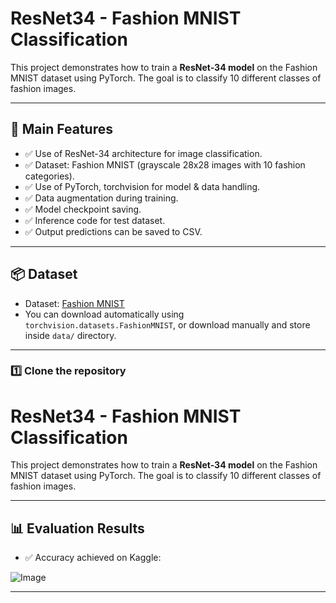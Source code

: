 # ResNet34 - Fashion MNIST Classification

This project demonstrates how to train a **ResNet-34 model** on the Fashion MNIST dataset using PyTorch. The goal is to classify 10 different classes of fashion images.

---



## 🚀 Main Features

- ✅ Use of ResNet-34 architecture for image classification.
- ✅ Dataset: Fashion MNIST (grayscale 28x28 images with 10 fashion categories).
- ✅ Use of PyTorch, torchvision for model & data handling.
- ✅ Data augmentation during training.
- ✅ Model checkpoint saving.
- ✅ Inference code for test dataset.
- ✅ Output predictions can be saved to CSV.

---

## 📦 Dataset

- Dataset: [Fashion MNIST](https://github.com/zalandoresearch/fashion-mnist)
- You can download automatically using `torchvision.datasets.FashionMNIST`, or download manually and store inside `data/` directory.

---


### 1️⃣ Clone the repository

# ResNet34 - Fashion MNIST Classification

This project demonstrates how to train a **ResNet-34 model** on the Fashion MNIST dataset using PyTorch. The goal is to classify 10 different classes of fashion images.

---

## 📊 Evaluation Results

- ✅ Accuracy achieved on Kaggle: 

![Image](https://github.com/user-attachments/assets/74508395-6553-4ea9-b757-0b63d3bb5467)


---
